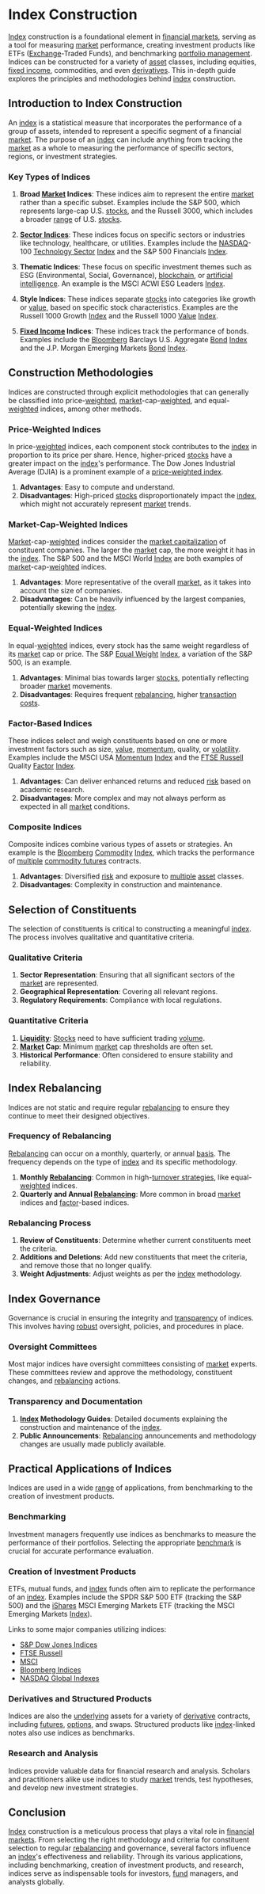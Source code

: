 # Index Construction

[Index](../i/index_instrument.md) construction is a foundational element in [financial markets](../f/financial_market.md), serving as a tool for measuring [market](../m/market.md) performance, creating investment products like ETFs ([Exchange](../e/exchange.md)-Traded Funds), and benchmarking [portfolio management](../p/portfolio_management.md). Indices can be constructed for a variety of [asset](../a/asset.md) classes, including equities, [fixed income](../f/fixed_income.md), commodities, and even [derivatives](../d/derivatives.md). This in-depth guide explores the principles and methodologies behind [index](../i/index_instrument.md) construction.

## Introduction to Index Construction

An [index](../i/index_instrument.md) is a statistical measure that incorporates the performance of a group of assets, intended to represent a specific segment of a financial [market](../m/market.md). The purpose of an [index](../i/index_instrument.md) can include anything from tracking the [market](../m/market.md) as a whole to measuring the performance of specific sectors, regions, or investment strategies.

### Key Types of Indices

1. **Broad [Market](../m/market.md) Indices**: These indices aim to represent the entire [market](../m/market.md) rather than a specific subset. Examples include the S&P 500, which represents large-cap U.S. [stocks](../s/stock.md), and the Russell 3000, which includes a broader [range](../r/range.md) of U.S. [stocks](../s/stock.md).
   
2. **[Sector Indices](../s/sector_indices.md)**: These indices focus on specific sectors or industries like technology, healthcare, or utilities. Examples include the [NASDAQ](../n/nasdaq.md)-100 [Technology Sector](../t/technology_sector.md) [Index](../i/index_instrument.md) and the S&P 500 Financials [Index](../i/index_instrument.md).
   
3. **Thematic Indices**: These focus on specific investment themes such as ESG (Environmental, Social, Governance), [blockchain](../b/blockchain_in_trading.md), or [artificial intelligence](../a/artificial_intelligence_in_trading.md). An example is the MSCI ACWI ESG Leaders [Index](../i/index_instrument.md).

4. **Style Indices**: These indices separate [stocks](../s/stock.md) into categories like growth or [value](../v/value.md), based on specific stock characteristics. Examples are the Russell 1000 Growth [Index](../i/index_instrument.md) and the Russell 1000 [Value](../v/value.md) [Index](../i/index_instrument.md).

5. **[Fixed Income](../f/fixed_income.md) Indices**: These indices track the performance of bonds. Examples include the [Bloomberg](../b/bloomberg.md) Barclays U.S. Aggregate [Bond](../b/bond.md) [Index](../i/index_instrument.md) and the J.P. Morgan Emerging Markets [Bond](../b/bond.md) [Index](../i/index_instrument.md).

## Construction Methodologies

Indices are constructed through explicit methodologies that can generally be classified into price-[weighted](../w/weighted.md), [market](../m/market.md)-cap-[weighted](../w/weighted.md), and equal-[weighted](../w/weighted.md) indices, among other methods.

### Price-Weighted Indices

In price-[weighted](../w/weighted.md) indices, each component stock contributes to the [index](../i/index_instrument.md) in proportion to its price per share. Hence, higher-priced [stocks](../s/stock.md) have a greater impact on the [index](../i/index_instrument.md)'s performance. The Dow Jones Industrial Average (DJIA) is a prominent example of a [price-weighted index](../p/price-weighted_index.md).

1. **Advantages**: Easy to compute and understand.
2. **Disadvantages**: High-priced [stocks](../s/stock.md) disproportionately impact the [index](../i/index_instrument.md), which might not accurately represent [market](../m/market.md) trends.

### Market-Cap-Weighted Indices

[Market](../m/market.md)-cap-[weighted](../w/weighted.md) indices consider the [market capitalization](../m/market_capitalization.md) of constituent companies. The larger the [market](../m/market.md) cap, the more weight it has in the [index](../i/index_instrument.md). The S&P 500 and the MSCI World [Index](../i/index_instrument.md) are both examples of [market](../m/market.md)-cap-[weighted](../w/weighted.md) indices.

1. **Advantages**: More representative of the overall [market](../m/market.md), as it takes into account the size of companies.
2. **Disadvantages**: Can be heavily influenced by the largest companies, potentially skewing the [index](../i/index_instrument.md).

### Equal-Weighted Indices

In equal-[weighted](../w/weighted.md) indices, every stock has the same weight regardless of its [market](../m/market.md) cap or price. The S&P [Equal Weight](../e/equal_weight.md) [Index](../i/index_instrument.md), a variation of the S&P 500, is an example.

1. **Advantages**: Minimal bias towards larger [stocks](../s/stock.md), potentially reflecting broader [market](../m/market.md) movements.
2. **Disadvantages**: Requires frequent [rebalancing](../r/rebalancing.md), higher [transaction costs](../t/transaction_costs.md).

### Factor-Based Indices

These indices select and weigh constituents based on one or more investment factors such as size, [value](../v/value.md), [momentum](../m/momentum.md), quality, or [volatility](../v/volatility.md). Examples include the MSCI USA [Momentum](../m/momentum.md) [Index](../i/index_instrument.md) and the [FTSE Russell](../f/ftse_russell.md) Quality [Factor](../f/factor.md) [Index](../i/index_instrument.md).

1. **Advantages**: Can deliver enhanced returns and reduced [risk](../r/risk.md) based on academic research.
2. **Disadvantages**: More complex and may not always perform as expected in all [market](../m/market.md) conditions.

### Composite Indices

Composite indices combine various types of assets or strategies. An example is the [Bloomberg](../b/bloomberg.md) [Commodity](../c/commodity.md) [Index](../i/index_instrument.md), which tracks the performance of [multiple](../m/multiple.md) [commodity futures](../c/commodity_futures.md) contracts.

1. **Advantages**: Diversified [risk](../r/risk.md) and exposure to [multiple](../m/multiple.md) [asset](../a/asset.md) classes.
2. **Disadvantages**: Complexity in construction and maintenance.

## Selection of Constituents

The selection of constituents is critical to constructing a meaningful [index](../i/index_instrument.md). The process involves qualitative and quantitative criteria.

### Qualitative Criteria

1. **Sector Representation**: Ensuring that all significant sectors of the [market](../m/market.md) are represented.
2. **Geographical Representation**: Covering all relevant regions.
3. **Regulatory Requirements**: Compliance with local regulations.

### Quantitative Criteria

1. **[Liquidity](../l/liquidity.md)**: [Stocks](../s/stock.md) need to have sufficient trading [volume](../v/volume.md).
2. **[Market](../m/market.md) Cap**: Minimum [market](../m/market.md) cap thresholds are often set.
3. **Historical Performance**: Often considered to ensure stability and reliability.

## Index Rebalancing

Indices are not static and require regular [rebalancing](../r/rebalancing.md) to ensure they continue to meet their designed objectives.

### Frequency of Rebalancing

[Rebalancing](../r/rebalancing.md) can occur on a monthly, quarterly, or annual [basis](../b/basis.md). The frequency depends on the type of [index](../i/index_instrument.md) and its specific methodology.

1. **Monthly [Rebalancing](../r/rebalancing.md)**: Common in high-[turnover strategies](../t/turnover_strategies.md), like equal-[weighted](../w/weighted.md) indices.
2. **Quarterly and Annual [Rebalancing](../r/rebalancing.md)**: More common in broad [market](../m/market.md) indices and [factor](../f/factor.md)-based indices.

### Rebalancing Process

1. **Review of Constituents**: Determine whether current constituents meet the criteria.
2. **Additions and Deletions**: Add new constituents that meet the criteria, and remove those that no longer qualify.
3. **Weight Adjustments**: Adjust weights as per the [index](../i/index_instrument.md) methodology.

## Index Governance

Governance is crucial in ensuring the integrity and [transparency](../t/transparency.md) of indices. This involves having [robust](../r/robust.md) oversight, policies, and procedures in place.

### Oversight Committees

Most major indices have oversight committees consisting of [market](../m/market.md) experts. These committees review and approve the methodology, constituent changes, and [rebalancing](../r/rebalancing.md) actions.

### Transparency and Documentation

1. **[Index](../i/index_instrument.md) Methodology Guides**: Detailed documents explaining the construction and maintenance of the [index](../i/index_instrument.md).
2. **Public Announcements**: [Rebalancing](../r/rebalancing.md) announcements and methodology changes are usually made publicly available.

## Practical Applications of Indices

Indices are used in a wide [range](../r/range.md) of applications, from benchmarking to the creation of investment products.

### Benchmarking

Investment managers frequently use indices as benchmarks to measure the performance of their portfolios. Selecting the appropriate [benchmark](../b/benchmark.md) is crucial for accurate performance evaluation.

### Creation of Investment Products

ETFs, mutual funds, and [index](../i/index_instrument.md) funds often aim to replicate the performance of an [index](../i/index_instrument.md). Examples include the SPDR S&P 500 ETF (tracking the S&P 500) and the [iShares](../i/ishares.md) MSCI Emerging Markets ETF (tracking the MSCI Emerging Markets [Index](../i/index_instrument.md)).

Links to some major companies utilizing indices:
- [S&P Dow Jones Indices](https://www.spglobal.com/spdji/en/)
- [FTSE Russell](https://www.ftserussell.com/)
- [MSCI](https://www.msci.com/)
- [Bloomberg Indices](https://www.bloomberg.com/professional/product/indices/)
- [NASDAQ Global Indexes](https://indexes.nasdaqomx.com/)

### Derivatives and Structured Products

Indices are also the [underlying](../u/underlying.md) assets for a variety of [derivative](../d/derivative.md) contracts, including [futures](../f/futures.md), [options](../o/options.md), and swaps. Structured products like [index](../i/index_instrument.md)-linked notes also use indices as benchmarks.

### Research and Analysis

Indices provide valuable data for financial research and analysis. Scholars and practitioners alike use indices to study [market](../m/market.md) trends, test hypotheses, and develop new investment strategies.

## Conclusion

[Index](../i/index_instrument.md) construction is a meticulous process that plays a vital role in [financial markets](../f/financial_market.md). From selecting the right methodology and criteria for constituent selection to regular [rebalancing](../r/rebalancing.md) and governance, several factors influence an [index](../i/index_instrument.md)'s effectiveness and reliability. Through its various applications, including benchmarking, creation of investment products, and research, indices serve as indispensable tools for investors, [fund](../f/fund.md) managers, and analysts globally.